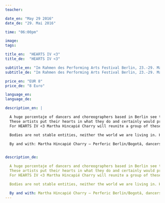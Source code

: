 ```yaml
---
teacher: 

date_en: "May 29 2016"
date_de: "29. Mai 2016"

time: "06:00pm"

image: 
tags: 

title_en:  "HEARTS IV <3"
title_de:  "HEARTS IV <3"

subtitle_en: "Im Rahmen des Performing Arts Festival Berlin, 23.-29. Mai 2016"
subtitle_de: "Im Rahmen des Performing Arts Festival Berlin, 23.-29. Mai 2016"

price_en: "EUR 8"
price_de: "8 Euro"

language_en: 
language_de: 

description_en: |

  A huge porcentaje of dancers and choreographers based in Berlin see themselves forced to apply to the Hartz IV support offered by the German government to cover the basic surviving kit.
  These artists put their hearts in what they do and certainly would prefer to work hard in their field than to depend on this. 
  For HEARTS IV <3 Martha Hincapié Charry will reunite a group of these dancers and choregraphers in the Urbanraum to meet in an intimate an close dialogue with the public, followed by an open air physical encounter where they will make, through movement, a reflection about their bodies and their actual state.

  Bodies are not stable entities, neither the world we are living in. HEARTS IV <3 will open spaces for subjective notions about the relationship between self, society and body, looking to assess politics in regards to identity and action, constituting a human community.

  By and with: Martha Hincapié Charry – Perferic Berlin/Bogotá, dancers and choreographers based in Berlin.
  

description_de:

  A huge porcentaje of dancers and choreographers based in Berlin see themselves forced to apply to the Hartz IV support offered by the German government to cover the basic surviving kit.
  These artists put their hearts in what they do and certainly would prefer to work hard in their field than to depend on this. 
  For HEARTS IV <3 Martha Hincapié Charry will reunite a group of these dancers and choregraphers in the Urbanraum to meet in an intimate an close dialogue with the public, followed by an open air physical encounter where they will make, through movement, a reflection about their bodies and their actual state.

  Bodies are not stable entities, neither the world we are living in. HEARTS IV <3 will open spaces for subjective notions about the relationship between self, society and body, looking to assess politics in regards to identity and action, constituting a human community.

  By and with: Martha Hincapié Charry – Perferic Berlin/Bogotá, dancers and choreographers based in Berlin.
---
```


